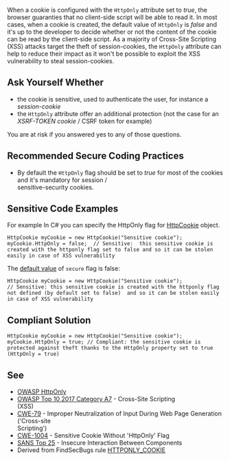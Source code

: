 
When a cookie is configured with the `HttpOnly` attribute set to *true*, the browser guaranties that no client-side script will be able to read it. In most cases, when a cookie is created, the default value of `HttpOnly` is *false* and it's up to the developer to decide whether or not the content of the cookie can be read by the client-side script. As a majority of Cross-Site Scripting (XSS) attacks target the theft of session-cookies, the `HttpOnly` attribute can help to reduce their impact as it won't be possible to exploit the XSS vulnerability to steal session-cookies.

## Ask Yourself Whether

- the cookie is sensitive, used to authenticate the user, for instance a *session-cookie*
- the `HttpOnly` attribute offer an additional protection (not the case for an *XSRF-TOKEN cookie* / CSRF token for example)<br>


You are at risk if you answered yes to any of those questions.

## Recommended Secure Coding Practices

- By default the `HttpOnly` flag should be set to *true* for most of the cookies and it's mandatory for session /<br>  sensitive-security cookies.


## Sensitive Code Examples

For example In C# you can specify the HttpOnly flag for [HttpCookie](https://docs.microsoft.com/en-us/dotnet/api/system.web.httpcookie?view=netframework-4.8) object.


    HttpCookie myCookie = new HttpCookie("Sensitive cookie");
    myCookie.HttpOnly = false;  // Sensitive:  this sensitive cookie is created with the httponly flag set to false and so it can be stolen easily in case of XSS vulnerability


The [default value](https://docs.microsoft.com/en-us/dotnet/api/system.web.httpcookie.httponly?view=netframework-4.8) of `secure` flag is false:


    HttpCookie myCookie = new HttpCookie("Sensitive cookie");
    // Sensitive: this sensitive cookie is created with the httponly flag not defined (by default set to false)  and so it can be stolen easily in case of XSS vulnerability


## Compliant Solution


    HttpCookie myCookie = new HttpCookie("Sensitive cookie");
    myCookie.HttpOnly = true; // Compliant: the sensitive cookie is protected against theft thanks to the HttpOnly property set to true (HttpOnly = true)


## See

- [OWASP HttpOnly](https://www.owasp.org/index.php/HttpOnly)
- [OWASP Top 10 2017 Category A7](https://www.owasp.org/index.php/Top_10-2017_A7-Cross-Site_Scripting_%28XSS%29) - Cross-Site Scripting<br>  (XSS)
- [CWE-79](http://cwe.mitre.org/data/definitions/79.html) - Improper Neutralization of Input During Web Page Generation ('Cross-site<br>  Scripting')
- [CWE-1004](https://cwe.mitre.org/data/definitions/1004.html) - Sensitive Cookie Without 'HttpOnly' Flag
- [SANS Top 25](https://www.sans.org/top25-software-errors/#cat1) - Insecure Interaction Between Components
- Derived from FindSecBugs rule [HTTPONLY\_COOKIE](https://find-sec-bugs.github.io/bugs.htm#HTTPONLY_COOKIE)

